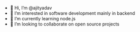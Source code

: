 - 👋 Hi, I’m @ajityadav
- 👀 I’m interested in software development mainly in backend
- 🌱 I’m currently learning node.js
- 💞️ I’m looking to collaborate on open source projects
<!-- - 📫 How to reach me twitter __ajityadav -->

<!---
ajityd/ajityd is a ✨ special ✨ repository because its `README.md` (this file) appears on your GitHub profile.
You can click the Preview link to take a look at your changes.
--->
